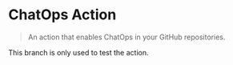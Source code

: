 # ChatOps Action

> An action that enables ChatOps in your GitHub repositories.

This branch is only used to test the action.
